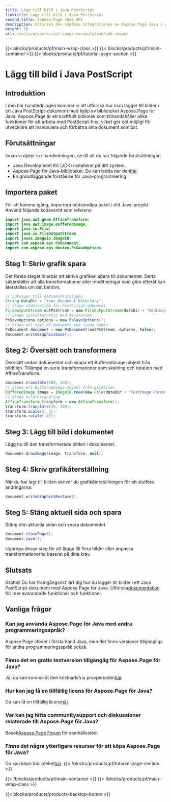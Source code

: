 ```yaml
---
title: Lägg till bild i Java PostScript
linktitle: Lägg till bild i Java PostScript
second_title: Aspose.Page Java API
description: Utforska den sömlösa integrationen av Aspose.Page Java i den här handledningen om att lägga till bilder i PostScript-dokument. Öka dina dokumenthanteringsmöjligheter.
weight: 10
url: /sv/java/postscript-image-manipulation/add-image/
---
```


{{< blocks/products/pf/main-wrap-class >}}
{{< blocks/products/pf/main-container >}}
{{< blocks/products/pf/tutorial-page-section >}}

# Lägg till bild i Java PostScript

## Introduktion
I den här handledningen kommer vi att utforska hur man lägger till bilder i ett Java PostScript-dokument med hjälp av biblioteket Aspose.Page for Java. Aspose.Page är ett kraftfullt bibliotek som tillhandahåller olika funktioner för att arbeta med PostScript-filer, vilket gör det möjligt för utvecklare att manipulera och förbättra sina dokument sömlöst.
## Förutsättningar
Innan vi dyker in i handledningen, se till att du har följande förutsättningar:
- Java Development Kit (JDK) installerat på ditt system.
-  Aspose.Page för Java-biblioteket. Du kan ladda ner den[här](https://releases.aspose.com/page/java/).
- En grundläggande förståelse för Java-programmering.
## Importera paket
För att komma igång, importera nödvändiga paket i ditt Java-projekt. Använd följande kodavsnitt som referens:
```java
import java.awt.geom.AffineTransform;
import java.awt.image.BufferedImage;
import java.io.File;
import java.io.FileOutputStream;
import javax.imageio.ImageIO;
import com.aspose.eps.PsDocument;
import com.aspose.eps.device.PsSaveOptions;
```
## Steg 1: Skriv grafik spara
Det första steget innebär att skriva grafiken spara till dokumentet. Detta säkerställer att alla transformationer eller modifieringar som görs efteråt kan återställas om det behövs.
```java
// Sökvägen till dokumentkatalogen.
String dataDir = "Your Document Directory";
// Skapa utdataström för PostScript-dokument
FileOutputStream outPsStream = new FileOutputStream(dataDir + "AddImage_outPS.ps");
// Skapa sparalternativ med A4-storlek
PsSaveOptions options = new PsSaveOptions();
// Skapa ett nytt PS-dokument med sidan öppen
PsDocument document = new PsDocument(outPsStream, options, false);
document.writeGraphicsSave();
```
## Steg 2: Översätt och transformera
Översätt sedan dokumentet och skapa ett BufferedImage-objekt från bildfilen. Tillämpa en serie transformationer som skalning och rotation med AffineTransform.
```java
document.translate(100, 100);
// Skapa ett BufferedImage-objekt från bildfilen
BufferedImage image = ImageIO.read(new File(dataDir + "TestImage Format24bppRgb.jpg"));
// Skapa bildförvandling
AffineTransform transform = new AffineTransform();
transform.translate(35, 300);
transform.scale(3, 3);
transform.rotate(-45);
```
## Steg 3: Lägg till bild i dokumentet
Lägg nu till den transformerade bilden i dokumentet.
```java
document.drawImage(image, transform, null);
```
## Steg 4: Skriv grafikåterställning
När du har lagt till bilden skriver du grafikåterställningen för att slutföra ändringarna.
```java
document.writeGraphicsRestore();
```
## Steg 5: Stäng aktuell sida och spara
Stäng den aktuella sidan och spara dokumentet.
```java
document.closePage();
document.save();
```
Upprepa dessa steg för att lägga till flera bilder eller anpassa transformationerna baserat på dina krav.
## Slutsats
 Grattis! Du har framgångsrikt lärt dig hur du lägger till bilder i ett Java PostScript-dokument med Aspose.Page för Java. Utforska[dokumentation](https://reference.aspose.com/page/java/) för mer avancerade funktioner och funktioner.
## Vanliga frågor
### Kan jag använda Aspose.Page för Java med andra programmeringsspråk?
Aspose.Page stöder i första hand Java, men det finns versioner tillgängliga för andra programmeringsspråk också.
### Finns det en gratis testversion tillgänglig för Aspose.Page för Java?
 Ja, du kan komma åt den kostnadsfria provperioden[här](https://releases.aspose.com/).
### Hur kan jag få en tillfällig licens för Aspose.Page för Java?
 Du kan få en tillfällig licens[här](https://purchase.aspose.com/temporary-license/).
### Var kan jag hitta communitysupport och diskussioner relaterade till Aspose.Page för Java?
 Besök[Aspose.Page Forum](https://forum.aspose.com/c/page/39) för samhällsstöd.
### Finns det några ytterligare resurser för att köpa Aspose.Page för Java?
 Du kan köpa biblioteket[här](https://purchase.aspose.com/buy).
{{< /blocks/products/pf/tutorial-page-section >}}

{{< /blocks/products/pf/main-container >}}
{{< /blocks/products/pf/main-wrap-class >}}

{{< blocks/products/products-backtop-button >}}

